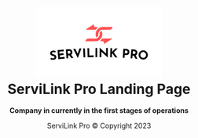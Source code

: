 <h1 align="center">

<img src="assets/ServiLogo-bg-white.png" alt="ServiLink Pro Logo" width="256"/>
<br/>
ServiLink Pro Landing Page
</h1>

<div align="center">
<b>Company in currently in the first stages of operations</b>
<p>ServiLink Pro &copy; Copyright 2023</p>
</div>
